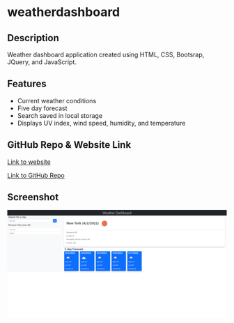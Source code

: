 # weatherdashboard

## Description

Weather dashboard application created using HTML, CSS, Bootsrap, JQuery, and JavaScript.


## Features

* Current weather conditions
* Five day forecast
* Search saved in local storage
* Displays UV index, wind speed, humidity, and temperature


## GitHub Repo & Website Link

[Link to website](https://github.com/adambowers09/weatherdashboard)

[Link to GitHub Repo](https://github.com/adambowers09/weatherdashboard)


## Screenshot

![screenshot of application about my page](./assets/images/screencapture01.png)
